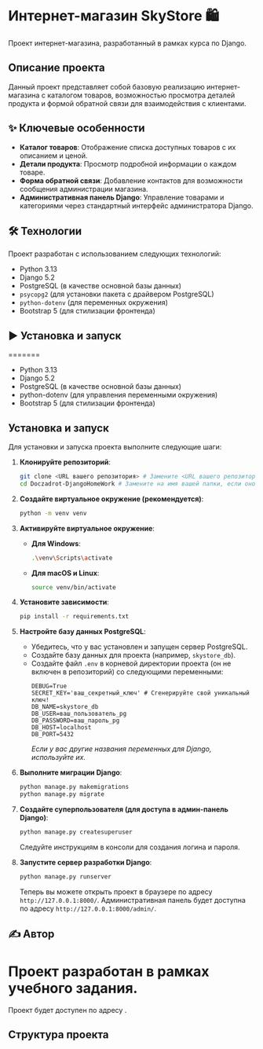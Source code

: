 # Интернет-магазин SkyStore 🛍️

Проект интернет-магазина, разработанный в рамках курса по Django.

## Описание проекта
Данный проект представляет собой базовую реализацию интернет-магазина с каталогом товаров, возможностью просмотра деталей продукта и формой обратной связи для взаимодействия с клиентами.

## ✨ Ключевые особенности
-   **Каталог товаров**: Отображение списка доступных товаров с их описанием и ценой.
-   **Детали продукта**: Просмотр подробной информации о каждом товаре.
-   **Форма обратной связи**: Добавление контактов для возможности сообщения администрации магазина.
-   **Административная панель Django**: Управление товарами и категориями через стандартный интерфейс администратора Django.

## 🛠️ Технологии
Проект разработан с использованием следующих технологий:
-   Python 3.13
-   Django 5.2
-   PostgreSQL (в качестве основной базы данных)
-   `psycopg2` (для установки пакета с драйвером PostgreSQL)
-   `python-dotenv` (для переменных окружения)
-   Bootstrap 5 (для стилизации фронтенда)


## ▶️ Установка и запуск
=======
*   Python 3.13
*   Django 5.2 
*   PostgreSQL (в качестве основной базы данных)
*   python-dotenv (для управления переменными окружения)
*   Bootstrap 5 (для стилизации фронтенда)

## Установка и запуск


Для установки и запуска проекта выполните следующие шаги:

1.  **Клонируйте репозиторий**:
    ```bash
    git clone <URL вашего репозитория> # Замените <URL вашего репозитория> на фактический URL вашего репозитория на GitHub
    cd Doczadrot-DjangoHomeWork # Замените на имя вашей папки, если оно другое
    ```

2.  **Создайте виртуальное окружение (рекомендуется)**:
    ```bash
    python -m venv venv
    ```

3.  **Активируйте виртуальное окружение**:
    * **Для Windows**:
        ```bash
        .\venv\Scripts\activate
        ```
    * **Для macOS и Linux**:
        ```bash
        source venv/bin/activate
        ```

4.  **Установите зависимости**:
    ```bash
    pip install -r requirements.txt
    ```

5.  **Настройте базу данных PostgreSQL**:
    * Убедитесь, что у вас установлен и запущен сервер PostgreSQL.
    * Создайте базу данных для проекта (например, `skystore_db`).
    * Создайте файл `.env` в корневой директории проекта (он не включен в репозиторий) со следующими переменными:
        ```dotenv
        DEBUG=True
        SECRET_KEY='ваш_секретный_ключ' # Сгенерируйте свой уникальный ключ!
        DB_NAME=skystore_db
        DB_USER=ваш_пользователь_pg
        DB_PASSWORD=ваш_пароль_pg
        DB_HOST=localhost
        DB_PORT=5432
        ```
        *Если у вас другие названия переменных для Django, используйте их.*

6.  **Выполните миграции Django**:
    ```bash
    python manage.py makemigrations
    python manage.py migrate
    ```

7.  **Создайте суперпользователя (для доступа в админ-панель Django)**:
    ```bash
    python manage.py createsuperuser
    ```
    Следуйте инструкциям в консоли для создания логина и пароля.

8.  **Запустите сервер разработки Django**:
    ```bash
    python manage.py runserver
    ```
    Теперь вы можете открыть проект в браузере по адресу `http://127.0.0.1:8000/`. Административная панель будет доступна по адресу `http://127.0.0.1:8000/admin/`.


## ✍️ Автор
Проект разработан в рамках учебного задания.
=======
Проект будет доступен по адресу <mcurl name="http://127.0.0.1:8000/" url="http://127.0.0.1:8000/"></mcurl>.

## Структура проекта

